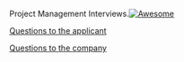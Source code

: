 Project Management Interviews.[![Awesome](https://cdn.rawgit.com/sindresorhus/awesome/d7305f38d29fed78fa85652e3a63e154dd8e8829/media/badge.svg)](https://github.com/sindresorhus/awesome)

[Questions to the applicant](https://github.com/suchov/Project-Management/blob/master/questions_to_the_applicant.md)

[Questions to the company](https://github.com/suchov/Project-Management/blob/master/questions_to_the_company.md)
